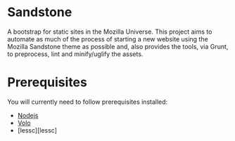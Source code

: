 Sandstone
=========

A bootstrap for static sites in the Mozilla Universe. This project aims to automate as much
of the process of starting a new website using the Mozilla Sandstone theme as possible and,
also provides the tools, via Grunt, to preprocess, lint and minify/uglify the assets.

Prerequisites
=============

You will currently need to follow prerequisites installed:

* [Nodejs][nodejs]
* [Volo][volo]
* [lessc][lessc]

[nodejs]: http://nodejs.org
[volo]: https://github.com/volojs/volo
[lessc (Look under the Server-Side install heading)]: hhttp://lesscss.org/#-client-side-usage